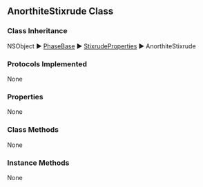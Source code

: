 ## AnorthiteStixrude Class  
### Class Inheritance  
NSObject ▶️ [PhaseBase](PhaseBase.html) ▶️ [StixrudeProperties](StixrudeProperties.md) ▶️ AnorthiteStixrude  

### Protocols Implemented  
None 

### Properties  
None  

### Class Methods  
None  

### Instance Methods  
None  
